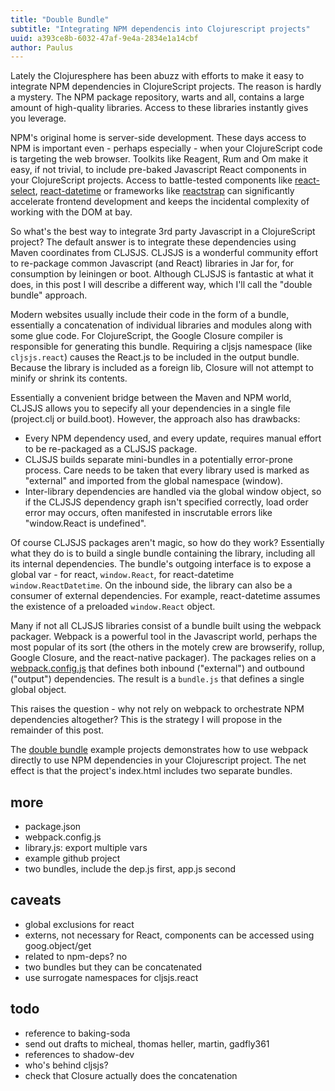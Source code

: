 ```yaml
---
title: "Double Bundle"
subtitle: "Integrating NPM dependencis into Clojurescript projects"
uuid: a393ce8b-6032-47af-9e4a-2834e1a14cbf
author: Paulus
---
```

Lately the Clojuresphere has been abuzz with efforts to make it easy to integrate NPM dependencies in ClojureScript projects. The reason is hardly a mystery. The NPM package repository, warts and all, contains a large amount of high-quality libraries. Access to these libraries instantly gives you leverage.

NPM's original home is server-side development. These days access to NPM is important even - perhaps especially - when your ClojureScript code is targeting the web browser. Toolkits like Reagent, Rum and Om make it easy, if not trivial, to include pre-baked Javascript React components in your ClojureScript projects. Access to battle-tested components like [react-select](https://github.com/JedWatson/react-select), [react-datetime](https://github.com/YouCanBookMe/react-datetime) or frameworks like [reactstrap](https://reactstrap.github.io/) can significantly accelerate frontend development and keeps the incidental complexity of working with the DOM at bay.

So what's the best way to integrate 3rd party Javascript in a ClojureScript project? The default answer is to integrate these dependencies using Maven coordinates from CLJSJS. CLJSJS is a wonderful community effort to re-package common Javascript (and React) libraries in Jar for, for consumption by leiningen or boot. Although CLJSJS is fantastic at what it does, in this post I will describe a different way, which I'll call the "double bundle" approach.

Modern websites usually include their code in the form of a bundle, essentially a concatenation of individual libraries and modules along with some glue code. For ClojureScript, the Google Closure compiler is responsible for generating this bundle. Requiring a cljsjs namespace (like `cljsjs.react`) causes the React.js to be included in the output bundle. Because the library is included as a foreign lib, Closure will not attempt to minify or shrink its contents.

Essentially a convenient bridge between the Maven and NPM world, CLJSJS allows you to sepecify all your dependencies in a single file (project.clj or build.boot). However, the approach also has drawbacks:

- Every NPM dependency used, and every update, requires manual effort to be re-packaged as a CLJSJS package.
- CLJSJS builds separate mini-bundles in a potentially error-prone process. Care needs to be taken that every library used is marked as "external" and imported from the global namespace (window).
- Inter-library dependencies are handled via the global window object, so if the CLJSJS dependency graph isn't specified correctly, load order error may occurs, often manifested in inscrutable errors like "window.React is undefined".

Of course CLJSJS packages aren't magic, so how do they work? Essentially what they do is to build a single bundle containing the library, including all its internal dependencies. The bundle's outgoing interface is to expose a global var - for react, `window.React`, for react-datetime `window.ReactDatetime`. On the inbound side, the library can also be a consumer of external dependencies. For example, react-datetime assumes the existence of a preloaded `window.React` object.

Many if not all CLJSJS libraries consist of a bundle built using the webpack packager. Webpack is a powerful tool in the Javascript world, perhaps the most popular of its sort (the others in the motely crew are browserify, rollup, Google Closure, and the react-native packager). The packages relies on a [webpack.config.js](https://github.com/cljsjs/packages/blob/297ecba948bf9fe1c0f85f148e641f8c7269b796/react-highlight/resources/webpack.config.js) that defines both inbound ("external") and outbound ("output") dependencies. The result is a `bundle.js` that defines a single global object.

This raises the question - why not rely on webpack to orchestrate NPM dependencies altogether? This is the strategy I will propose in the remainder of this post.

The [double bundle](https://github.com/pesterhazy/double-bundle) example projects demonstrates how to use webpack directly to use NPM dependencies in your Clojurescript project. The net effect is that the project's index.html includes two separate bundles.

## more

- package.json
- webpack.config.js
- library.js: export multiple vars
- example github project
- two bundles, include the dep.js first, app.js second

## caveats

- global exclusions for react
- externs, not necessary for React, components can be accessed using goog.object/get
- related to npm-deps? no
- two bundles but they can be concatenated
- use surrogate namespaces for cljsjs.react

## todo

- reference to baking-soda
- send out drafts to micheal, thomas heller, martin, gadfly361
- references to shadow-dev
- who's behind cljsjs?
- check that Closure actually does the concatenation
